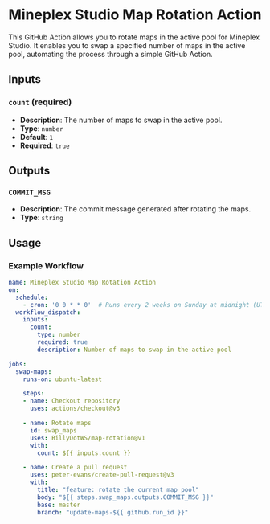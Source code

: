 # Mineplex Studio Map Rotation Action

This GitHub Action allows you to rotate maps in the active pool for Mineplex Studio. It enables you to swap a specified number of maps in the active pool, automating the process through a simple GitHub Action.

## Inputs

### `count` (required)

- **Description**: The number of maps to swap in the active pool.
- **Type**: `number`
- **Default**: `1`
- **Required**: `true`

## Outputs

### `COMMIT_MSG`

- **Description**: The commit message generated after rotating the maps.
- **Type**: `string`

## Usage

### Example Workflow
```yaml
name: Mineplex Studio Map Rotation Action
on:
  schedule:
    - cron: '0 0 * * 0'  # Runs every 2 weeks on Sunday at midnight (UTC)
  workflow_dispatch:
    inputs:
      count:
        type: number
        required: true
        description: Number of maps to swap in the active pool

jobs:
  swap-maps:
    runs-on: ubuntu-latest

    steps:
    - name: Checkout repository
      uses: actions/checkout@v3

    - name: Rotate maps
      id: swap_maps
      uses: BillyDotWS/map-rotation@v1
      with:
        count: ${{ inputs.count }}

    - name: Create a pull request
      uses: peter-evans/create-pull-request@v3
      with:
        title: "feature: rotate the current map pool"
        body: "${{ steps.swap_maps.outputs.COMMIT_MSG }}"
        base: master
        branch: "update-maps-${{ github.run_id }}"
```